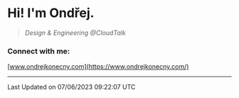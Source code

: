 # Hi! I'm Ondřej.
<blockquote><p><em>Design & Engineering @CloudTalk</em></p></blockquote>

### Connect with me:

[www.ondrejkonecny.com](https://www.ondrejkonecny.com/)

---
Last Updated on 07/06/2023 09:22:07 UTC

